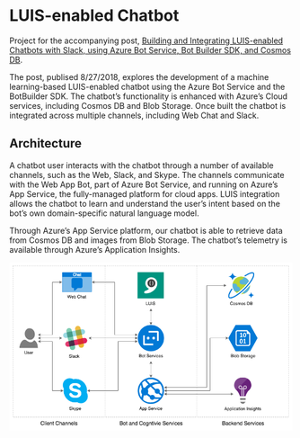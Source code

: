 # LUIS-enabled Chatbot

Project for the accompanying post, [Building and Integrating LUIS-enabled Chatbots with Slack, using Azure Bot Service, Bot Builder SDK, and Cosmos DB](https://programmaticponderings.com/).

The post, publised 8/27/2018, explores the development of a machine learning-based LUIS-enabled chatbot using the Azure Bot Service and the BotBuilder SDK. The chatbot’s functionality is enhanced with Azure’s Cloud services, including Cosmos DB and Blob Storage. Once built the chatbot is integrated across multiple channels, including Web Chat and Slack.

## Architecture

A chatbot user interacts with the chatbot through a number of available channels, such as the Web, Slack, and Skype. The channels communicate with the Web App Bot, part of Azure Bot Service, and running on Azure’s App Service, the fully-managed platform for cloud apps. LUIS integration allows the chatbot to learn and understand the user’s intent based on the bot’s own domain-specific natural language model.

Through Azure’s App Service platform, our chatbot is able to retrieve data from Cosmos DB and images from Blob Storage. The chatbot’s telemetry is available through Azure’s Application Insights.

![Chatbot Architecture](./pics/azure-chatbot-diagram.png)
